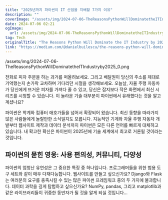 ```yaml
---
title: "2025년까지 파이썬이 IT 산업을 지배할 7가지 이유"
description: ""
coverImage: "/assets/img/2024-07-06-TheReasonsPythonWillDominatetheITIndustryby2025_0.png"
date: 2024-07-06 02:21
ogImage:
  url: /assets/img/2024-07-06-TheReasonsPythonWillDominatetheITIndustryby2025_0.png
tag: Tech
originalTitle: "The Reasons Python Will Dominate the IT Industry by 2025"
link: "https://medium.com/@danielbuilescu/the-reasons-python-will-dominate-the-it-industry-by-2025-87afcd613427"
---
```


/assets/img/2024-07-06-TheReasonsPythonWillDominatetheITIndustryby2025_0.png

전화로 피자 주문을 하는 과거를 떠올려보세요. 그리고 배달원이 당신의 주소를 제대로 기억했는지 손가락 교차하며 기다리던 시절을 생각해보세요. 오늘날, 자율 주행 자동차가 당신에게 뜨거운 피자를 가져다 줄 수 있고, 당신은 잡지보다 작은 화면에서 최신 시리즈를 시청할 수 있습니다. 이 놀라운 기술 대부분이 파이썬에서 유래했다는 것을 알고 계셨나요?

파이썬은 학계와 컴퓨터 애호가들을 넘어서 확장되어 왔습니다. 최신 동향을 따라가지 않은 사람들에게 놀랄만한 소식일지도 모릅니다. 지능적인 기계와 자율 주행 자동차 개발부터 웹사이트 제작과 데이터 분석까지 파이썬은 모든 다른 언어를 빠르게 대체하고 있습니다. 내 확고한 확신은 파이썬이 2025년에 기술 세계에서 최고로 거론될 것이라는 것입니다.

## 파이썬의 묻힌 영웅: 사용 편의성, 커뮤니티, 다양성

<div class="content-ad"></div>

파이썬의 엄청난 유연성은 그 중요한 특징 중 하나입니다. 프로그래머들을 위한 범용 도구 세트와 같이 매우 다재다능합니다. 웹사이트를 만들고 싶으신가요? Django와 Flask는 여러분의 요구를 충족시킬 수 있는 많은 파이썬 프레임워크 중의 두 가지에 불과합니다. 데이터 과학을 깊게 탐험하고 싶으신가요? NumPy, pandas, 그리고 matplotlib과 같은 라이브러리들이 귀중한 동반자가 될 것을 알게 되실 것입니다...
